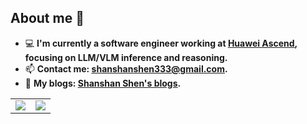 ## About me 👋

- 💻 **I'm currently a software engineer working at [<u>Huawei Ascend</u>](https://www.hiascend.com/), focusing on LLM/VLM inference and reasoning.**
- 📫 **Contact me: [<u>shanshanshen333@gmail.com</u>](shanshanshen333@gmail.com).**
- 🌱 **My blogs: [<u>Shanshan Shen's blogs</u>](https://shen-shanshan.github.io/).**

<!--
### Languages & Tools

![Python](https://img.shields.io/badge/-Python-333333?style=flat-square&logo=Python)
![C++](https://img.shields.io/badge/-C++-333333?style=flat-square&logo=cplusplus)
![PyTorch](https://img.shields.io/badge/-PyTorch-333333?style=flat-square&logo=PyTorch)
![SpringBoot](https://img.shields.io/badge/-SpringBoot-333333?style=flat-square&logo=springboot)
![MySQL](https://img.shields.io/badge/-MySQL-333333?style=flat-square&logo=mysql)
![PostgreSQL](https://img.shields.io/badge/-PostgreSQL-333333?style=flat-square&logo=postgresql)
![Oracle](https://img.shields.io/badge/-Oracle-333333?style=flat-square&logo=oracle)
![Linux](https://img.shields.io/badge/-Linux-333333?style=flat&logo=Linux&logoColor=FCC624)
![Git](https://img.shields.io/badge/-Git-333333?style=flat-square&logo=git)
![GitHub](https://img.shields.io/badge/-GitHub-333333?style=flat-square&logo=github)
![Markdown](https://img.shields.io/badge/-Markdown-333333?style=flat&logo=markdown)

![Github Stats](https://github-readme-stats.vercel.app/api?username=shen-shanshan&count_private=true&show_icons=true&include_all_commits=true)
-->

<!-- <p align="center">
    <img src="https://i.imgur.com/waxVImv.png" alt="Oryx Video-ChatGPT">
</p> -->

<table>
  <tr>
    <td>
        <img src="https://github-readme-stats.vercel.app/api?username=shen-shanshan&count_private=true&show_icons=true&theme=transparent&hide_border=true" />
    </td>
    <td>
        <img src="https://github-readme-stats.vercel.app/api/top-langs/?username=shen-shanshan&layout=compact&theme=transparent&hide_border=true&size_weight=0.5&count_weight=0.5&exclude_repo=xformers-prebuild-wheels,shen-shanshan.github.io" />
    </td>
  </tr>
</table>

<!-- <p align="center">
    <img src="https://i.imgur.com/waxVImv.png" alt="Oryx Video-ChatGPT">
</p> -->
